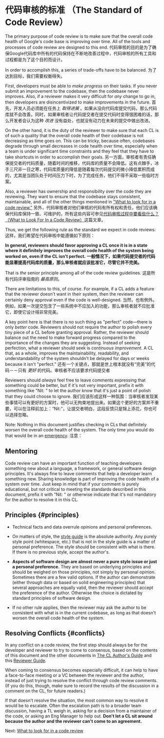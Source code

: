 # 代码审核的标准 （The Standard of Code Review）



The primary purpose of code review is to make sure that the overall
code health of Google's code
base is improving over time. All of the tools and processes of code review are
designed to this end.
代码审核的目的是为了确保Google代码库中所有的代码保持在不断地改善过程中，代码审核的所有工具和过程都是为了这个目的而设计。

In order to accomplish this, a series of trade-offs have to be balanced.
为了达到目标，我们需要权衡得失。

First, developers must be able to _make progress_ on their tasks. If you never
submit an improvement to the codebase, then the codebase never improves. Also,
if a reviewer makes it very difficult for _any_ change to go in, then developers
are disincentivized to make improvements in the future.
首先，开发人员必须能在任务上 _取得进展_ 。如果从没向代码库提交代码，那么代码库就不会改善。同时，如果审核者让代码提交者在提交代码时变得很困难的话，那么开发者会认为这种 _改进_ 没有益处，也就没有动力在未来的提交中做出改进。

On the other hand, it is the duty of the reviewer to make sure that each CL is
of such a quality that the overall code health of their codebase is not
decreasing as time goes on. This can be tricky, because often, codebases degrade
through small decreases in code health over time, especially when a team is
under significant time constraints and they feel that they have to take
shortcuts in order to accomplish their goals.
另一方面，审核者有责任确保提交者的代码质量，随着时间的推移，代码库的质量不会降低。这有点棘手，冰手三尺非一日之寒，代码库质量的降低是随着每次代码提交的微小降低累积而成的，尤其是当团队处于时间压力下时，为了完成任务，他们不得不采取一些临时方案。

Also, a reviewer has ownership and responsibility over the code they are
reviewing. They want to ensure that the codebase stays consistent, maintainable,
and all of the other things mentioned in
["What to look for in a code review."](looking-for.md)
另外，代码审核者对他们审核的代码有所有权和责任，他们应该确保代码库保持一致、可维护的，所有这些内容可参见[代码审核过程中要看些什么？ （What to Look For In a Code Review）](looking-for.md)这篇文章。

Thus, we get the following rule as the standard we expect in code reviews:
这样，我们希望在代码审核中能遵循如下原则：

**In general, reviewers should favor approving a CL once it is in a state where
it definitely improves the overall
code health of the system
being worked on, even if the CL isn't perfect.**
**一般情况下，如果代码提交者的代码能显著提高代码库的质量，那么审核者就应该批准它，尽管它并不完美。**

That is _the_ senior principle among all of the code review guidelines.
这是所有代码评审指南的 _最高原则_。

There are limitations to this, of course. For example, if a CL adds a feature
that the reviewer doesn't want in their system, then the reviewer can certainly
deny approval even if the code is well-designed.
当然，也有例外。例如，如果一次提交包含了一些系统中不应加入的功能，那么审核者就不应批准它，即使它设计得非常完美。


A key point here is that there is no such thing as "perfect" code&mdash;there is
only _better_ code. Reviewers should not require the author to polish every tiny
piece of a CL before granting approval. Rather, the reviewer should balance out
the need to make forward progress compared to the importance of the changes they
are suggesting. Instead of seeking perfection, what a reviewer should seek is
_continuous improvement_. A CL that, as a whole, improves the maintainability,
readability, and understandability of the system shouldn't be delayed for days
or weeks because it isn't "perfect."
还有一个关键点，那就是世上根本就没有“完美”的代码－－只有 _更好_ 的代码。审核者不应该要求代码提交者

Reviewers should _always_ feel free to leave comments expressing that something
could be better, but if it's not very important, prefix it with something like
"Nit: " to let the author know that it's just a point of polish that they could
choose to ignore.
我们应该形成这样一种氛围：当审核者发现某些事情可以有更好的方案时，他可以无拘束地提出来。如果这个更好的方案并不重要，可以在注释前加上：“Nit:”，让提交者明白，这段反馈只是锦上添花，你也可以选择忽略。

Note: Nothing in this document justifies checking in CLs that definitely
_worsen_ the overall code health of the system. The only time you would do that
would be in an [emergency](../emergencies.md).
注意：

## Mentoring

Code review can have an important function of teaching developers something new
about a language, a framework, or general software design principles. It's
always fine to leave comments that help a developer learn something new. Sharing
knowledge is part of improving the code health of a system over time. Just keep
in mind that if your comment is purely educational, but not critical to meeting
the standards described in this document, prefix it with "Nit: " or otherwise
indicate that it's not mandatory for the author to resolve it in this CL.

## Principles {#principles}

*   Technical facts and data overrule opinions and personal preferences.

*   On matters of style, the [style guide](http://google.github.io/styleguide/)
    is the absolute authority. Any purely style point (whitespace, etc.) that is
    not in the style guide is a matter of personal preference. The style should
    be consistent with what is there. If there is no previous style, accept the
    author's.

*   **Aspects of software design are almost never a pure style issue or just a
    personal preference.** They are based on underlying principles and should be
    weighed on those principles, not simply by personal opinion. Sometimes there
    are a few valid options. If the author can demonstrate (either through data
    or based on solid engineering principles) that several approaches are
    equally valid, then the reviewer should accept the preference of the author.
    Otherwise the choice is dictated by standard principles of software design.

*   If no other rule applies, then the reviewer may ask the author to be
    consistent with what is in the current codebase, as long as that doesn't
    worsen the overall code health of the system.

## Resolving Conflicts {#conflicts}

In any conflict on a code review, the first step should always be for the
developer and reviewer to try to come to consensus, based on the contents of
this document and the other documents in [The CL Author's Guide](../developer/)
and this [Reviewer Guide](index.md).

When coming to consensus becomes especially difficult, it can help to have a
face-to-face meeting or a VC between the reviewer and the author, instead of
just trying to resolve the conflict through code review comments. (If you do
this, though, make sure to record the results of the discussion in a comment on
the CL, for future readers.)

If that doesn't resolve the situation, the most common way to resolve it would
be to escalate. Often the
escalation path is to a broader team discussion, having a TL weigh in, asking
for a decision from a maintainer of the code, or asking an Eng Manager to help
out. **Don't let a CL sit around because the author and the reviewer can't come
to an agreement.**

Next: [What to look for in a code review](looking-for.md)
